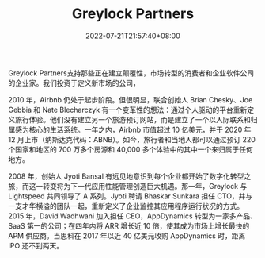 ﻿---
weight: 
title: "Greylock Partners"
description: "Greylock Partners支持那些正在建立颠覆性，市场转型的消费者和企业软件公司的企业家"
date: 2022-07-21T21:57:40+08:00
lastmod: 2022-07-21T16:45:40+08:00
draft: false
authors: ["seven"]
featuredImage: "greylock-partners.jpg"
link: "https://greylock.com/"
tags: ["投资机构","Greylock Partners"]
categories: ["navigation"]
navigation: ["投资机构"]
lightgallery: true
toc: true
pinned: false
recommend: false
recommend1: false
---
Greylock Partners支持那些正在建立颠覆性，市场转型的消费者和企业软件公司的企业家。我们投资于定义新市场的公司，

2010 年，Airbnb 仍处于起步阶段。但很明显，联合创始人 Brian Chesky、Joe Gebbia 和 Nate Blecharczyk 有一个变革性的想法：通过个人驱动的平台重新定义旅行体验。他们没有建立另一个旅游预订网站，而是建立了一个以人际联系和归属感为核心的生活系统。一年之内，Airbnb 市值超过 10 亿美元，并于 2020 年 12 月上市（纳斯达克代码：ABNB）。如今，旅行者和当地人都可以通过预订 220 个国家和地区的 700 万多个房源和 40,000 多个体验中的其中一个来归属于任何地方。

2008 年，创始人 Jyoti Bansal 有远见地意识到每个企业都开始了数字化转型之旅，而这一转变将为下一代应用性能管理创造巨大机遇。那一年，Greylock 与 Lightspeed 共同领导了 A 系列。Jyoti 聘请 Bhaskar Sunkara 担任 CTO，并与一支才华横溢的团队一起，重新定义了企业监控其应用程序运行状况的方式。2015 年，David Wadhwani 加入担任 CEO，AppDynamics 转型为一家多产品、SaaS 第一的公司；在四年内将 ARR 增长近 10 倍，使其成为市场上增长最快的 APM 供应商。当思科在 2017 年以近 40 亿美元收购 AppDynamics 时，距离 IPO 还不到两天。